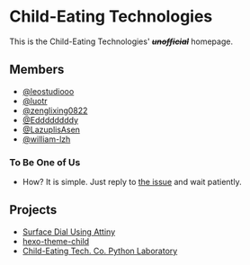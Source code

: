 # Child-Eating Technologies

This is the Child-Eating Technologies' ~~***unofficial***~~ homepage.

## Members

- [@leostudiooo](https://github.com/leostudiooo/)
- [@luotr](https://github.com/luotr/)
- [@zenglixing0822](https://github.com/zenglixing0822/)
- [@Eddddddddy](https://github.com/Eddddddddy)
- [@LazuplisAsen](https://github.com/LazuplisAsen)
- [@william-lzh](https://github.com/william-lzh)

### To Be One of Us
- How?
It is simple. Just reply to [the issue](https://github.com/child-eating-tech/child-eating-tech.github.io/issues/2) and wait patiently.


## Projects
- [Surface Dial Using Attiny](https://github.com/child-eating-tech/Surface_Dial_Arduino)
- [hexo-theme-child](https://github.com/child-eating-tech/hexo-theme-child)
- [Child-Eating Tech. Co. Python Laboratory](https://github.com/child-eating-tech/cet-py-lab)
